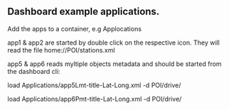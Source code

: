 ## Dashboard example applications.
Add the apps to a container, e.g Applocations

app1 & app2 are started by double click on the respective icon.
They will read the file home://POI/stations.xml

app5 & app6 reads myltiple objects metadata and should be started from the dashboard cli:

load Applications/app5Lmt-title-Lat-Long.xml -d POI/drive/

load Applications/app6Pmt-title-Lat-Long.xml -d POI/drive/
